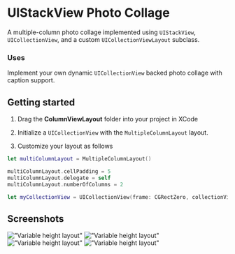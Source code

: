 # UIStackView Photo Collage

A multiple-column photo collage implemented using `UIStackView`, `UICollectionView`, and a custom `UICollectionViewLayout` subclass.

### Uses

Implement your own dynamic `UICollectionView` backed photo collage with caption support. 

## Getting started

1. Drag the **ColumnViewLayout** folder into your project in XCode

2. Initialize a `UICollectionView` with the `MultipleColumnLayout` layout.

3. Customize your layout as follows

```Swift
let multiColumnLayout = MultipleColumnLayout()

multiColumnLayout.cellPadding = 5
multiColumnLayout.delegate = self
multiColumnLayout.numberOfColumns = 2

let myCollectionView = UICollectionView(frame: CGRectZero, collectionViewLayout: multiColumnLayout)
```

Screenshots
---------
!["Variable height layout"](docs/assets/1.png)
!["Variable height layout"](docs/assets/2.png)
!["Variable height layout"](docs/assets/3.png)
!["Variable height layout"](docs/assets/4.png)
